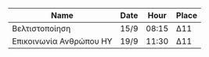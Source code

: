 | Name                                   | Date | Hour  | Place |
| -------------------------------------- | ---- | ----- | ----- |
| Βελτιστοποίηση                         | 15/9 | 08:15 | Δ11   |
| Επικοινωνία Ανθρώπου ΗΥ                | 19/9 | 11:30 | Δ11   |

